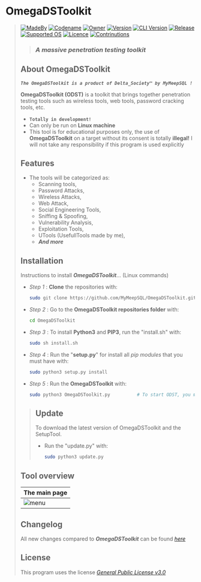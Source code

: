 # **OmegaDSToolkit**
> [![MadeBy](https://img.shields.io/badge/Made%20by-Thomas%20Pellissier-informational?style=flat-square)]()
[![Codename](https://img.shields.io/badge/Codename-MyMeepSQL-informational?style=flat-square)]()
[![Owner](https://img.shields.io/badge/Owner-©%20Delta_Society™-informational?style=flat-square)]()
[![Version](https://img.shields.io/badge/Version-0.0.1.3-brightgreen?style=flat-square)]()
[![CLI Version](https://img.shields.io/badge/CLI%20Version%20[BETA]-0.0.0.4-red?style=flat-square)]()
[![Release](https://img.shields.io/badge/Release-In%20Development-success?style=flat-square)]()
[![Supported OS](https://img.shields.io/badge/Supported%20OS-Linux-brightgreen?style=flat-square)]()
[![Licence](https://img.shields.io/badge/License-GNU%20GPL--3.0-important?style=flat-square)]()
[![Contrinutions](https://img.shields.io/badge/Contributions-Open%20!-yellow?style=flat-square)]()
> > ### _**A massive penetration testing toolkit**_
> 
> ## **About OmegaDSToolkit**
> _**`The OmegaDSToolkit is a product of Delta_Society™ by MyMeepSQL !`**_
>
>  **OmegaDSToolkit (ODST)** is a toolkit that brings together penetration testing tools such as wireless tools, web tools, password cracking tools, etc.
> * **`Totally in development!`**
> * Can only be run on **Linux machine**
> * This tool is for educational purposes only, the use of **OmegaDSToolkit** on a target without its consent is totally **illegal!** I will not take any responsibility if this program is used explicitly
> 
> ## **Features**
> * The tools will be categorized as: 
>   * Scanning tools,
>   * Password Attacks, 
>   * Wireless Attacks,
>   * Web Attack,
>   * Social Engineering Tools,
>   * Sniffing & Spoofing,
>   * Vulnerability Analysis,
>   * Exploitation Tools,
>   * UTools (UsefullTools made by me),
>   * _**And more**_
> 
>
> ## **Installation**
> Instructions to install ***OmegaDSToolkit***... (Linux commands)
> 
> * _Step 1_ : **Clone** the repositories with:
>   ```bash
>   sudo git clone https://github.com/MyMeepSQL/OmegaDSToolkit.git
>   ```
> * _Step 2_ : Go to the **OmegaDSToolkit repositories folder** with:
>   ```bash
>   cd OmegaDSToolkit
>   ```
> * _Step 3_ : To install **Python3** and **PIP3**, run the "install.sh" with:
>   ```bash
>   sudo sh install.sh
>   ```
> * _Step 4_ : Run the "**setup.py**" for install all _pip modules_ that you must have with:
>   ```bash
>   sudo python3 setup.py install
>   ```
> * _Step 5_ : Run the **OmegaDSToolkit** with:
>   ```bash
>   sudo python3 OmegaDSToolkit.py          # To start ODST, you must be in its directory
>   ``` 
>>## **Update**
>>To download the latest version of OmegaDSToolkit and the SetupTool.
>>* Run the "update.py" with:
>>   ```bash
>>   sudo python3 update.py
>>   ```
> ## Tool overview
> | The main page | 
> | ------------- | 
> | ![menu](https://github.com/MyMeepSQL/OmegaDSToolkit/blob/main/Screens/odst_main_page.png)  |
> 
> ## Changelog
> All new changes compared to _**OmegaDSToolkit**_ can be found _[here](https://github.com/MyMeepSQL/OmegaDSToolkit/blob/main/CHANGLOG.md)_
> 
> ## License 
> This program uses the license _[General Public License v3.0](https://github.com/MyMeepSQL/OmegaDSToolkit/blob/main/LICENSE)_
